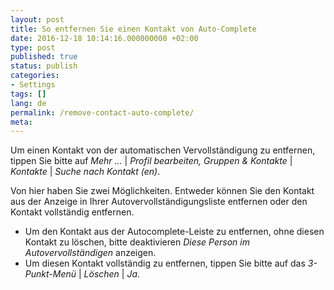 ```yaml
---
layout: post
title: So entfernen Sie einen Kontakt von Auto-Complete
date: 2016-12-18 10:14:16.000000000 +02:00
type: post
published: true
status: publish
categories:
- Settings
tags: []
lang: de
permalink: /remove-contact-auto-complete/
meta:
---
```


Um einen Kontakt von der automatischen Vervollständigung zu entfernen, tippen Sie bitte auf *Mehr ...* \| *Profil bearbeiten, Gruppen &amp; Kontakte* \| *Kontakte* \| *Suche nach Kontakt (en)*.

Von hier haben Sie zwei Möglichkeiten. Entweder können Sie den Kontakt aus der Anzeige in Ihrer Autovervollständigungsliste entfernen oder den Kontakt vollständig entfernen.

* Um den Kontakt aus der Autocomplete-Leiste zu entfernen, ohne diesen Kontakt zu löschen, bitte deaktivieren *Diese Person im Autovervollständigen* anzeigen.
* Um diesen Kontakt vollständig zu entfernen, tippen Sie bitte auf das *3-Punkt-Menü* \| *Löschen* \| *Ja*.

